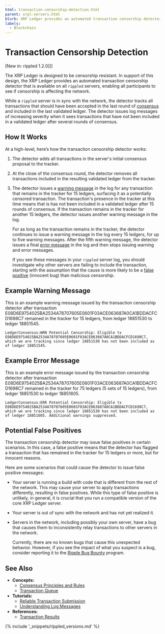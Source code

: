 ```yaml
---
html: transaction-censorship-detection.html
parent: xrpl-servers.html
blurb: XRP Ledger provides an automated transaction censorship detector that is available on all rippled servers.
labels:
  - Blockchain
---
```

# Transaction Censorship Detection

[New in: rippled 1.2.0][]

The XRP Ledger is designed to be censorship resistant. In support of this design, the XRP Ledger provides an automated transaction censorship detector that is available on all `rippled` servers, enabling all participants to see if censorship is affecting the network.

While a `rippled` server is in sync with the network, the detector tracks all transactions that should have been accepted in the last round of [consensus](consensus.html) and included in the last validated ledger. The detector issues log messages of increasing severity when it sees transactions that have not been included in a validated ledger after several rounds of consensus.



## How It Works

At a high-level, here’s how the transaction censorship detector works:

1. The detector adds all transactions in the server's initial consensus proposal to the tracker.

2. At the close of the consensus round, the detector removes all transactions included in the resulting validated ledger from the tracker.

3. The detector issues a [warning message](#example-warning-message) in the log for any transaction that remains in the tracker for 15 ledgers, surfacing it as a potentially censored transaction. The transaction's presence in the tracker at this time means that is has not been included in a validated ledger after 15 rounds of consensus. If the transaction remains in the tracker for another 15 ledgers, the detector issues another warning message in the log.

    For as long as the transaction remains in the tracker, the detector continues to issue a warning message in the log every 15 ledgers, for up to five warning messages. After the fifth warning message, the detector issues a final [error message](#example-error-message) in the log and then stops issuing warning and error messages.

    If you see these messages in your `rippled` server log, you should investigate why other servers are failing to include the transaction, starting with the assumption that the cause is more likely to be a [false positive](#potential-false-positives) (innocent bug) than malicious censorship.



## Example Warning Message

This is an example warning message issued by the transaction censorship detector after transaction E08D6E9754025BA2534A78707605E0601F03ACE063687A0CA1BDDACFCD1698C7 remained in the tracker for 15 ledgers, from ledger 18851530 to ledger 18851545.

```text
LedgerConsensus:WRN Potential Censorship: Eligible tx E08D6E9754025BA2534A78707605E0601F03ACE063687A0CA1BDDACFCD1698C7, which we are tracking since ledger 18851530 has not been included as of ledger 18851545.
```


## Example Error Message

This is an example error message issued by the transaction censorship detector after transaction E08D6E9754025BA2534A78707605E0601F03ACE063687A0CA1BDDACFCD1698C7 remained in the tracker for 75 ledgers (5 sets of 15 ledgers), from ledger 18851530 to ledger 18851605.

```text
LedgerConsensus:ERR Potential Censorship: Eligible tx E08D6E9754025BA2534A78707605E0601F03ACE063687A0CA1BDDACFCD1698C7, which we are tracking since ledger 18851530 has not been included as of ledger 18851605. Additional warnings suppressed.
```


## Potential False Positives

The transaction censorship detector may issue false positives in certain scenarios. In this case, a false positive means that the detector has flagged a transaction that has remained in the tracker for 15 ledgers or more, but for innocent reasons.

Here are some scenarios that could cause the detector to issue false positive messages:

- Your server is running a build with code that is different from the rest of the network. This may cause your server to apply transactions differently, resulting in false positives. While this type of false positive is unlikely, in general, it is crucial that you run a compatible version of the core XRP Ledger server.

- Your server is out of sync with the network and has not yet realized it.

- Servers in the network, including possibly your own server, have a bug that causes them to inconsistently relay transactions to other servers in the network.

    Currently, there are no known bugs that cause this unexpected behavior. However, if you see the impact of what you suspect is a bug, consider reporting it to the [Ripple Bug Bounty](https://ripple.com/bug-bounty/) program.


## See Also

- **Concepts:**
    - [Consensus Principles and Rules](consensus-principles-and-rules.html)
    - [Transaction Queue](transaction-queue.html)
- **Tutorials:**
    - [Reliable Transaction Submission](reliable-transaction-submission.html)
    - [Understanding Log Messages](understanding-log-messages.html)
- **References:**
    - [Transaction Results](transaction-results.html)


{% include '_snippets/rippled_versions.md' %}

